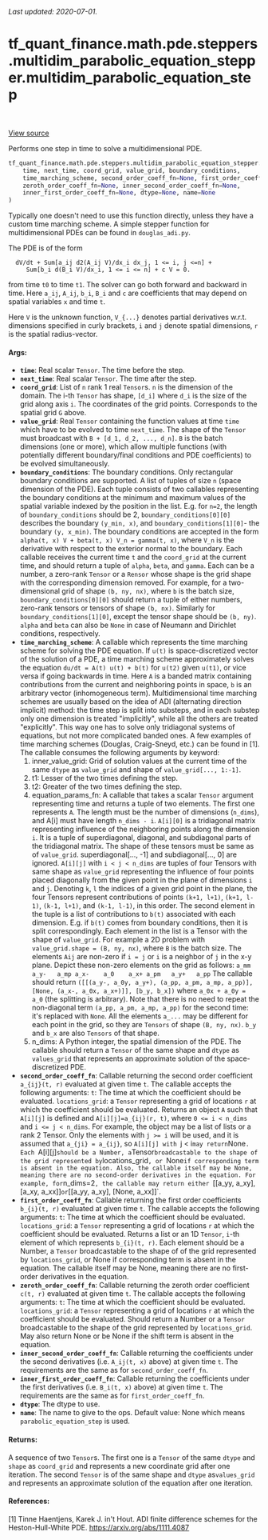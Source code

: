 <!--
This file is generated by a tool. Do not edit directly.
For open-source contributions the docs will be updated automatically.
-->

*Last updated: 2020-07-01.*

<div itemscope itemtype="http://developers.google.com/ReferenceObject">
<meta itemprop="name" content="tf_quant_finance.math.pde.steppers.multidim_parabolic_equation_stepper.multidim_parabolic_equation_step" />
<meta itemprop="path" content="Stable" />
</div>

# tf_quant_finance.math.pde.steppers.multidim_parabolic_equation_stepper.multidim_parabolic_equation_step

<!-- Insert buttons and diff -->

<table class="tfo-notebook-buttons tfo-api" align="left">
</table>

<a target="_blank" href="https://github.com/google/tf-quant-finance/blob/master/tf_quant_finance/math/pde/steppers/multidim_parabolic_equation_stepper.py">View source</a>



Performs one step in time to solve a multidimensional PDE.

```python
tf_quant_finance.math.pde.steppers.multidim_parabolic_equation_stepper.multidim_parabolic_equation_step(
    time, next_time, coord_grid, value_grid, boundary_conditions,
    time_marching_scheme, second_order_coeff_fn=None, first_order_coeff_fn=None,
    zeroth_order_coeff_fn=None, inner_second_order_coeff_fn=None,
    inner_first_order_coeff_fn=None, dtype=None, name=None
)
```



<!-- Placeholder for "Used in" -->

Typically one doesn't need to use this function directly, unless they have
a custom time marching scheme. A simple stepper function for multidimensional
PDEs can be found in `douglas_adi.py`.

The PDE is of the form

```None
  dV/dt + Sum[a_ij d2(A_ij V)/dx_i dx_j, 1 <= i, j <=n] +
     Sum[b_i d(B_i V)/dx_i, 1 <= i <= n] + c V = 0.
```
from time `t0` to time `t1`. The solver can go both forward and backward in
time. Here `a_ij`, `A_ij`, `b_i`, `B_i` and `c` are coefficients that may
depend on spatial variables `x` and time `t`.

Here `V` is the unknown function, `V_{...}` denotes partial derivatives
w.r.t. dimensions specified in curly brackets, `i` and `j` denote spatial
dimensions, `r` is the spatial radius-vector.

#### Args:


* <b>`time`</b>: Real scalar `Tensor`. The time before the step.
* <b>`next_time`</b>: Real scalar `Tensor`. The time after the step.
* <b>`coord_grid`</b>: List of `n` rank 1 real `Tensor`s. `n` is the dimension of the
  domain. The i-th `Tensor` has shape, `[d_i]` where `d_i` is the size of
  the grid along axis `i`. The coordinates of the grid points. Corresponds
  to the spatial grid `G` above.
* <b>`value_grid`</b>: Real `Tensor` containing the function values at time
  `time` which have to be evolved to time `next_time`. The shape of the
  `Tensor` must broadcast with `B + [d_1, d_2, ..., d_n]`. `B` is the batch
  dimensions (one or more), which allow multiple functions (with potentially
  different boundary/final conditions and PDE coefficients) to be evolved
  simultaneously.
* <b>`boundary_conditions`</b>: The boundary conditions. Only rectangular boundary
  conditions are supported.
  A list of tuples of size `n` (space dimension
  of the PDE). Each tuple consists of two callables representing the
  boundary conditions at the minimum and maximum values of the spatial
  variable indexed by the position in the list. E.g. for `n=2`, the length
  of `boundary_conditions` should be 2, `boundary_conditions[0][0]`
  describes the boundary `(y_min, x)`, and `boundary_conditions[1][0]`- the
  boundary `(y, x_min)`. The boundary conditions are accepted in the form
  `alpha(t, x) V + beta(t, x) V_n = gamma(t, x)`, where `V_n` is the
  derivative with respect to the exterior normal to the boundary.
  Each callable receives the current time `t` and the `coord_grid` at the
  current time, and should return a tuple of `alpha`, `beta`, and `gamma`.
  Each can be a number, a zero-rank `Tensor` or a `Rensor` whose shape is
  the grid shape with the corresponding dimension removed.
  For example, for a two-dimensional grid of shape `(b, ny, nx)`, where `b`
  is the batch size, `boundary_conditions[0][0]` should return a tuple of
  either numbers, zero-rank tensors or tensors of shape `(b, nx)`. Similarly
  for `boundary_conditions[1][0]`, except the tensor shape should be
  `(b, ny)`. `alpha` and `beta` can also be `None` in case of Neumann and
  Dirichlet conditions, respectively.
* <b>`time_marching_scheme`</b>: A callable which represents the time marching scheme
  for solving the PDE equation. If `u(t)` is space-discretized vector of the
  solution of a PDE, a time marching scheme approximately solves the
  equation `du/dt = A(t) u(t) + b(t)` for `u(t2)` given `u(t1)`, or vice
  versa if going backwards in time. Here `A` is a banded matrix containing
  contributions from the current and neighboring points in space, `b` is an
  arbitrary vector (inhomogeneous term).
  Multidimensional time marching schemes are usually based on the idea of
  ADI (alternating direction implicit) method: the time step is split into
  substeps, and in each substep only one dimension is treated "implicitly",
  while all the others are treated "explicitly". This way one has to solve
  only tridiagonal systems of equations, but not more complicated banded
  ones. A few examples of time marching schemes (Douglas, Craig-Sneyd, etc.)
  can be found in [1].
  The callable consumes the following arguments by keyword:
    1. inner_value_grid: Grid of solution values at the current time of
      the same `dtype` as `value_grid` and shape of `value_grid[..., 1:-1]`.
    2. t1: Lesser of the two times defining the step.
    3. t2: Greater of the two times defining the step.
    4. equation_params_fn: A callable that takes a scalar `Tensor` argument
      representing time and returns a tuple of two elements.
      The first one represents `A`. The length must be the number of
      dimensions (`n_dims`), and A[i] must have length `n_dims - i`.
      `A[i][0]` is a tridiagonal matrix representing influence of the
      neighboring points along the dimension `i`. It is a tuple of
      superdiagonal, diagonal, and subdiagonal parts of the tridiagonal
      matrix. The shape of these tensors must be same as of `value_grid`.
      superdiagonal[..., -1] and subdiagonal[..., 0] are ignored.
      `A[i][j]` with `i < j < n_dims` are tuples of four Tensors with same
      shape as `value_grid` representing the influence of four points placed
      diagonally from the given point in the plane of dimensions `i` and
      `j`. Denoting `k`, `l` the indices of a given grid point in the plane,
      the four Tensors represent contributions of points `(k+1, l+1)`,
      `(k+1, l-1)`, `(k-1, l+1)`, and `(k-1, l-1)`, in this order.
      The second element in the tuple is a list of contributions to `b(t)`
      associated with each dimension. E.g. if `b(t)` comes from boundary
      conditions, then it is split correspondingly. Each element in the list
      is a Tensor with the shape of `value_grid`.
      For example a 2D problem with `value_grid.shape = (B, ny, nx)`, where
      `B` is the batch size. The elements `Aij` are non-zero if `i = j` or
      `i` is a neighbor of `j` in the x-y plane. Depict these non-zero
      elements on the grid as follows:
      ```
      a_mm    a_y-   a_mp
      a_x-    a_0    a_x+
      a_pm   a_y+   a_pp
      ```
      The callable should return
      ```
      ([[(a_y-, a_0y, a_y+), (a_pp, a_pm, a_mp, a_pp)],
        [None, (a_x-, a_0x, a_x+)]],
      [b_y, b_x])
      ```
      where `a_0x + a_0y = a_0` (the splitting is arbitrary). Note that
      there is no need to repeat the non-diagonal term
      `(a_pp, a_pm, a_mp, a_pp)` for the second time: it's replaced with
      `None`.
      All the elements `a_...` may be different for each point in the grid,
      so they are `Tensors` of shape `(B, ny, nx)`. `b_y` and `b_x` are also
      `Tensors` of that shape.
    5. n_dims: A Python integer, the spatial dimension of the PDE.
  The callable should return a `Tensor` of the same shape and `dtype` as
  `values_grid` that represents an approximate solution of the
  space-discretized PDE.
* <b>`second_order_coeff_fn`</b>: Callable returning the second order coefficient
  `a_{ij}(t, r)` evaluated at given time `t`.
  The callable accepts the following arguments:
    `t`: The time at which the coefficient should be evaluated.
    `locations_grid`: a `Tensor` representing a grid of locations `r` at
      which the coefficient should be evaluated.
  Returns an object `A` such that `A[i][j]` is defined and
  `A[i][j]=a_{ij}(r, t)`, where `0 <= i < n_dims` and `i <= j < n_dims`.
  For example, the object may be a list of lists or a rank 2 Tensor.
  Only the elements with `j >= i` will be used, and it is assumed that
  `a_{ji} = a_{ij}`, so `A[i][j] with `j < i` may return `None`.
  Each `A[i][j]` should be a Number, a `Tensor` broadcastable to the
  shape of the grid represented by `locations_grid`, or `None` if
  corresponding term is absent in the equation. Also, the callable itself
  may be None, meaning there are no second-order derivatives in the
  equation.
  For example, for `n_dims=2`, the callable may return either
  `[[a_yy, a_xy], [a_xy, a_xx]]` or `[[a_yy, a_xy], [None, a_xx]]`.
* <b>`first_order_coeff_fn`</b>: Callable returning the first order coefficients
  `b_{i}(t, r)` evaluated at given time `t`.
  The callable accepts the following arguments:
    `t`: The time at which the coefficient should be evaluated.
    `locations_grid`: a `Tensor` representing a grid of locations `r` at
      which the coefficient should be evaluated.
  Returns a list or an 1D `Tensor`, `i`-th element of which represents
  `b_{i}(t, r)`. Each element should be a Number, a `Tensor` broadcastable
   to the shape of of the grid represented by `locations_grid`, or None if
   corresponding term is absent in the equation. The callable itself may be
   None, meaning there are no first-order derivatives in the equation.
* <b>`zeroth_order_coeff_fn`</b>: Callable returning the zeroth order coefficient
  `c(t, r)` evaluated at given time `t`.
  The callable accepts the following arguments:
    `t`: The time at which the coefficient should be evaluated.
    `locations_grid`: a `Tensor` representing a grid of locations `r` at
      which the coefficient should be evaluated.
  Should return a Number or a `Tensor` broadcastable to the shape of
  the grid represented by `locations_grid`. May also return None or be None
  if the shift term is absent in the equation.
* <b>`inner_second_order_coeff_fn`</b>: Callable returning the coefficients under the
  second derivatives (i.e. `A_ij(t, x)` above) at given time `t`. The
  requirements are the same as for `second_order_coeff_fn`.
* <b>`inner_first_order_coeff_fn`</b>: Callable returning the coefficients under the
  first derivatives (i.e. `B_i(t, x)` above) at given time `t`. The
  requirements are the same as for `first_order_coeff_fn`.
* <b>`dtype`</b>: The dtype to use.
* <b>`name`</b>: The name to give to the ops.
  Default value: None which means `parabolic_equation_step` is used.


#### Returns:

A sequence of two `Tensor`s. The first one is a `Tensor` of the same
`dtype` and `shape` as `coord_grid` and represents a new coordinate grid
after one iteration. The second `Tensor` is of the same shape and `dtype`
as`values_grid` and represents an approximate solution of the equation after
one iteration.


#### References:
[1] Tinne Haentjens, Karek J. in't Hout. ADI finite difference schemes
for the Heston-Hull-White PDE. https://arxiv.org/abs/1111.4087